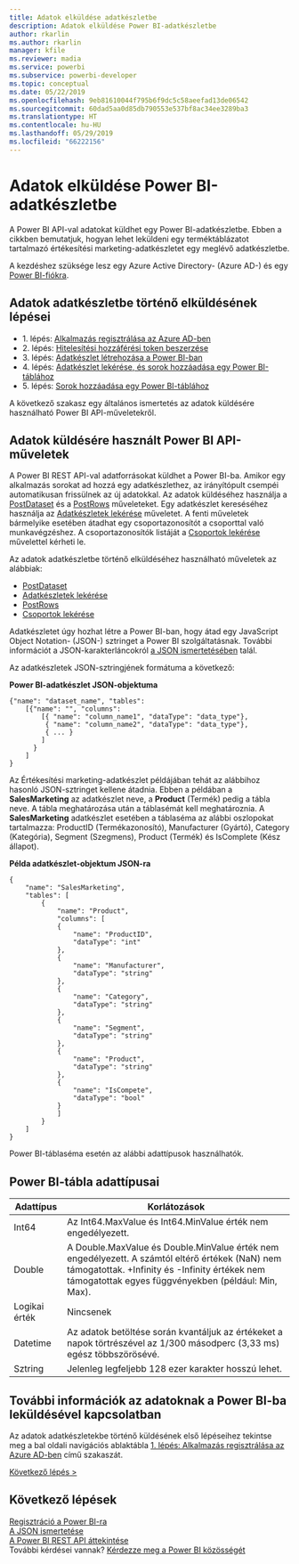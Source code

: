 ```yaml
---
title: Adatok elküldése adatkészletbe
description: Adatok elküldése Power BI-adatkészletbe
author: rkarlin
ms.author: rkarlin
manager: kfile
ms.reviewer: madia
ms.service: powerbi
ms.subservice: powerbi-developer
ms.topic: conceptual
ms.date: 05/22/2019
ms.openlocfilehash: 9eb81610044f795b6f9dc5c58aeefad13de06542
ms.sourcegitcommit: 60dad5aa0d85db790553e537bf8ac34ee3289ba3
ms.translationtype: HT
ms.contentlocale: hu-HU
ms.lasthandoff: 05/29/2019
ms.locfileid: "66222156"
---
```

# <a name="push-data-into-a-power-bi-dataset"></a>Adatok elküldése Power BI-adatkészletbe

A Power BI API-val adatokat küldhet egy Power BI-adatkészletbe. Ebben a cikkben bemutatjuk, hogyan lehet leküldeni egy terméktáblázatot tartalmazó értékesítési marketing-adatkészletet egy meglévő adatkészletbe.

A kezdéshez szüksége lesz egy Azure Active Directory- (Azure AD-) és egy [Power BI-fiókra](create-an-azure-active-directory-tenant.md).

## <a name="steps-to-push-data-into-a-dataset"></a>Adatok adatkészletbe történő elküldésének lépései

* 1\. lépés: [Alkalmazás regisztrálása az Azure AD-ben](walkthrough-push-data-register-app-with-azure-ad.md)
* 2\. lépés: [Hitelesítési hozzáférési token beszerzése](walkthrough-push-data-get-token.md)
* 3\. lépés: [Adatkészlet létrehozása a Power BI-ban](walkthrough-push-data-create-dataset.md)
* 4\. lépés: [Adatkészlet lekérése, és sorok hozzáadása egy Power BI-táblához](walkthrough-push-data-get-datasets.md)
* 5\. lépés: [Sorok hozzáadása egy Power BI-táblához](walkthrough-push-data-add-rows.md)

A következő szakasz egy általános ismertetés az adatok küldésére használható Power BI API-műveletekről.

## <a name="power-bi-api-operations-to-push-data"></a>Adatok küldésére használt Power BI API-műveletek

A Power BI REST API-val adatforrásokat küldhet a Power BI-ba. Amikor egy alkalmazás sorokat ad hozzá egy adatkészlethez, az irányítópult csempéi automatikusan frissülnek az új adatokkal. Az adatok küldéséhez használja a [PostDataset](https://docs.microsoft.com/rest/api/power-bi/pushdatasets/datasets_postdataset) és a [PostRows](https://docs.microsoft.com/rest/api/power-bi/pushdatasets/datasets_postrows) műveleteket. Egy adatkészlet kereséséhez használja az [Adatkészletek lekérése](https://docs.microsoft.com/rest/api/power-bi/datasets/getdatasets) műveletet. A fenti műveletek bármelyike esetében átadhat egy csoportazonosítót a csoporttal való munkavégzéshez. A csoportazonosítók listáját a [Csoportok lekérése](https://docs.microsoft.com/rest/api/power-bi/groups/getgroups) művelettel kérheti le.

Az adatok adatkészletbe történő elküldéséhez használható műveletek az alábbiak:

* [PostDataset](https://docs.microsoft.com/rest/api/power-bi/pushdatasets/datasets_postdataset)
* [Adatkészletek lekérése](https://docs.microsoft.com/rest/api/power-bi/datasets/getdatasets)
* [PostRows](https://docs.microsoft.com/rest/api/power-bi/pushdatasets/datasets_postrows)
* [Csoportok lekérése](https://docs.microsoft.com/rest/api/power-bi/groups/getgroups)

Adatkészletet úgy hozhat létre a Power BI-ban, hogy átad egy JavaScript Object Notation- (JSON-) sztringet a Power BI szolgáltatásnak. További információt a JSON-karakterláncokról [a JSON ismertetésében](http://json.org/) talál.

Az adatkészletek JSON-sztringjének formátuma a következő:

**Power BI-adatkészlet JSON-objektuma**

    {"name": "dataset_name", "tables":
        [{"name": "", "columns":
            [{ "name": "column_name1", "dataType": "data_type"},
             { "name": "column_name2", "dataType": "data_type"},
             { ... }
            ]
          }
        ]
    }

Az Értékesítési marketing-adatkészlet példájában tehát az alábbihoz hasonló JSON-sztringet kellene átadnia. Ebben a példában a **SalesMarketing** az adatkészlet neve, a **Product** (Termék) pedig a tábla neve. A tábla meghatározása után a táblasémát kell meghatároznia. A **SalesMarketing** adatkészlet esetében a táblaséma az alábbi oszlopokat tartalmazza: ProductID (Termékazonosító), Manufacturer (Gyártó), Category (Kategória), Segment (Szegmens), Product (Termék) és IsComplete (Kész állapot).

**Példa adatkészlet-objektum JSON-ra**

    {
        "name": "SalesMarketing",
        "tables": [
            {
                "name": "Product",
                "columns": [
                {
                    "name": "ProductID",
                    "dataType": "int"
                },
                {
                    "name": "Manufacturer",
                    "dataType": "string"
                },
                {
                    "name": "Category",
                    "dataType": "string"
                },
                {
                    "name": "Segment",
                    "dataType": "string"
                },
                {
                    "name": "Product",
                    "dataType": "string"
                },
                {
                    "name": "IsCompete",
                    "dataType": "bool"
                }
                ]
            }
        ]
    }

Power BI-táblaséma esetén az alábbi adattípusok használhatók.

## <a name="power-bi-table-data-types"></a>Power BI-tábla adattípusai

| **Adattípus** | **Korlátozások** |
| --- | --- |
| Int64 |Az Int64.MaxValue és Int64.MinValue érték nem engedélyezett. |
| Double |A Double.MaxValue és Double.MinValue érték nem engedélyezett. A számtól eltérő értékek (NaN) nem támogatottak. +Infinity és -Infinity értékek nem támogatottak egyes függvényekben (például: Min, Max). |
| Logikai érték |Nincsenek |
| Datetime |Az adatok betöltése során kvantáljuk az értékeket a napok törtrészével az 1/300 másodperc (3,33 ms) egész többszörösévé. |
| Sztring |Jelenleg legfeljebb 128 ezer karakter hosszú lehet. |

## <a name="learn-more-about-pushing-data-into-power-bi"></a>További információk az adatoknak a Power BI-ba leküldésével kapcsolatban

Az adatok adatkészletekbe történő küldésének első lépéseihez tekintse meg a bal oldali navigációs ablaktábla [1. lépés: Alkalmazás regisztrálása az Azure AD-ben](walkthrough-push-data-register-app-with-azure-ad.md) című szakaszát.

[Következő lépés >](walkthrough-push-data-register-app-with-azure-ad.md)

## <a name="next-steps"></a>Következő lépések

[Regisztráció a Power BI-ra](create-an-azure-active-directory-tenant.md)  
[A JSON ismertetése](http://json.org/)  
[A Power BI REST API áttekintése](overview-of-power-bi-rest-api.md)  
További kérdései vannak? [Kérdezze meg a Power BI közösségét](http://community.powerbi.com/)